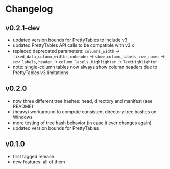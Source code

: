 # Changelog

## v0.2.1-dev
 - updated version bounds for PrettyTables to include v3
 - updated PrettyTables API calls to be compatible with v3.x
 - replaced deprecated parameters: `columns_width` → `fixed_data_column_widths`, `noheader` → `show_column_labels`, `row_names` → `row_labels`, `header` → `column_labels`, `Highlighter` → `TextHighlighter`
 - note: single-column tables now always show column headers due to PrettyTables v3 limitations

## v0.2.0
 - now three different tree hashes: head, directory and manifest (see README)
 - (heavy) workaround to compute consistent directory tree hashes on Windows
 - more testing of tree hash behavior (in case it ever changes again)
 - updated version bounds for PrettyTables

## v0.1.0
 - first tagged release
 - new features: all of them
